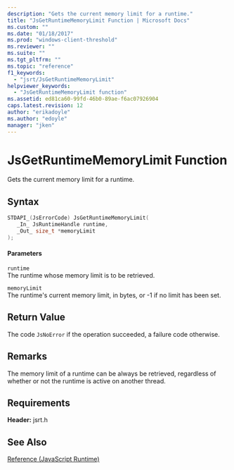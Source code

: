 ```yaml
---
description: "Gets the current memory limit for a runtime."
title: "JsGetRuntimeMemoryLimit Function | Microsoft Docs"
ms.custom: ""
ms.date: "01/18/2017"
ms.prod: "windows-client-threshold"
ms.reviewer: ""
ms.suite: ""
ms.tgt_pltfrm: ""
ms.topic: "reference"
f1_keywords: 
  - "jsrt/JsGetRuntimeMemoryLimit"
helpviewer_keywords: 
  - "JsGetRuntimeMemoryLimit function"
ms.assetid: ed81ca60-99fd-46b0-89ae-f6ac07926904
caps.latest.revision: 12
author: "erikadoyle"
ms.author: "edoyle"
manager: "jken"
---
```

# JsGetRuntimeMemoryLimit Function
Gets the current memory limit for a runtime.  
  
## Syntax  
  
```cpp  
STDAPI_(JsErrorCode) JsGetRuntimeMemoryLimit(  
   _In_ JsRuntimeHandle runtime,  
   _Out_ size_t *memoryLimit  
);  
```  
  
#### Parameters  
 `runtime`  
 The runtime whose memory limit is to be retrieved.  
  
 `memoryLimit`  
 The runtime's current memory limit, in bytes, or -1 if no limit has been set.  
  
## Return Value  
 The code `JsNoError` if the operation succeeded, a failure code otherwise.  
  
## Remarks  
 The memory limit of a runtime can be always be retrieved, regardless of whether or not the runtime is active on another thread.  
  
## Requirements  
 **Header:** jsrt.h  
  
## See Also  
 [Reference (JavaScript Runtime)](../chakra-hosting/reference-javascript-runtime.md)